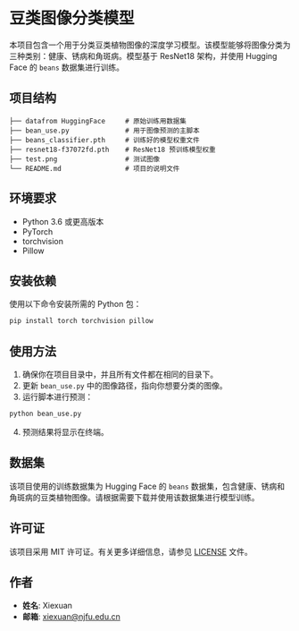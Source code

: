 # 豆类图像分类模型

本项目包含一个用于分类豆类植物图像的深度学习模型。该模型能够将图像分类为三种类别：健康、锈病和角斑病。模型基于 ResNet18 架构，并使用 Hugging Face 的 `beans` 数据集进行训练。

## 项目结构

```
├── datafrom HuggingFace     # 原始训练用数据集
├── bean_use.py              # 用于图像预测的主脚本
├── beans_classifier.pth     # 训练好的模型权重文件
├── resnet18-f37072fd.pth    # ResNet18 预训练模型权重
├── test.png                 # 测试图像
└── README.md                # 项目的说明文件
```

## 环境要求

- Python 3.6 或更高版本
- PyTorch
- torchvision
- Pillow

## 安装依赖

使用以下命令安装所需的 Python 包：

```bash
pip install torch torchvision pillow
```

## 使用方法

1. 确保你在项目目录中，并且所有文件都在相同的目录下。
2. 更新 `bean_use.py` 中的图像路径，指向你想要分类的图像。
3. 运行脚本进行预测：

```bash
python bean_use.py
```

4. 预测结果将显示在终端。

## 数据集

该项目使用的训练数据集为 Hugging Face 的 `beans` 数据集，包含健康、锈病和角斑病的豆类植物图像。请根据需要下载并使用该数据集进行模型训练。

## 许可证

该项目采用 MIT 许可证。有关更多详细信息，请参见 [LICENSE](LICENSE) 文件。

## 作者

- **姓名**: Xiexuan
- **邮箱**: xiexuan@njfu.edu.cn
